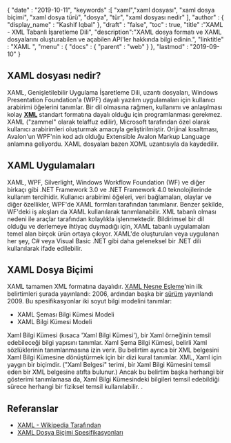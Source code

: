 {
  "date" : "2019-10-11",
  "keywords" :[ "xaml","xaml dosyası", "xaml dosya biçimi", "xaml dosya türü", "dosya", "tür", "xaml dosyası nedir" ],
  "author" : {
    "display_name" : "Kashif Iqbal"
},
  "draft" : "false",
  "toc" : true,
  "title" :"XAML - XML Tabanlı İşaretleme Dili",
  "description":"XAML dosya formatı ve XAML dosyalarını oluşturabilen ve açabilen API'ler hakkında bilgi edinin.",
  "linktitle" : "XAML ",
  "menu" : {
    "docs" : {
      "parent" : "web"
}
},
  "lastmod" : "2019-09-10"
}

## XAML dosyası nedir?

XAML, Genişletilebilir Uygulama İşaretleme Dili, uzantı dosyaları, Windows Presentation Foundation'a (WPF) dayalı yazılım uygulamaları için kullanıcı arabirimi öğelerini tanımlar. Bir dil olmasına rağmen, kullanımı ve anlaşılması kolay **[XML](/tr/web/xml/)** standart formatına dayalı olduğu için programlanması gerekmez. XAML ("zammel" olarak telaffuz edilir), Microsoft tarafından özel olarak kullanıcı arabirimleri oluşturmak amacıyla geliştirilmiştir. Orijinal kısaltması, Avalon'un WPF'nin kod adı olduğu Extensible Avalon Markup Language anlamına geliyordu. XAML dosyaları bazen XOML uzantısıyla da kaydedilir.

## XAML Uygulamaları

XAML, WPF, Silverlight, Windows Workflow Foundation (WF) ve diğer birkaçı gibi .NET Framework 3.0 ve .NET Framework 4.0 teknolojilerinde kullanım tercihidir. Kullanıcı arabirimi öğeleri, veri bağlamaları, olaylar ve diğer özellikler, WPF'de XAML formları tarafından tanımlanır. Benzer şekilde, WF'deki iş akışları da XAML kullanılarak tanımlanabilir. XML tabanlı olması nedeni ile araçlar tarafından kolaylıkla işlenmektedir. Bildirimsel bir dil olduğu ve derlemeye ihtiyaç duymadığı için, XAML tabanlı uygulamaları temel alan birçok ürün ortaya çıkıyor. XAML'de oluşturulan veya uygulanan her şey, C# veya Visual Basic .NET gibi daha geleneksel bir .NET dili kullanılarak ifade edilebilir.

## XAML Dosya Biçimi

XAML tamamen XML formatına dayalıdır. [XAML Nesne Eşleme](https://download.microsoft.com/download/0/A/6/0A6F7755-9AF5-448B-907D-13985ACCF53E/%5BMS-XAML%5D.pdf)'nin ilk belirtimleri şurada yayınlandı: 2006, ardından başka bir [sürüm](http://download.microsoft.com/download/0/A/6/0A6F7755-9AF5-448B-907D-13985ACCF53E/%5BMS-XAML-2009%5D.pdf) yayınlandı 2009. Bu spesifikasyonlar iki soyut bilgi modelini tanımlar:

* XAML Şeması Bilgi Kümesi Modeli
* XAML Bilgi Kümesi Modeli

Xaml Bilgi Kümesi (kısaca 'Xaml Bilgi Kümesi'), bir Xaml örneğinin temsil edebileceği bilgi yapısını tanımlar. Xaml Şema Bilgi Kümesi, belirli Xaml sözlüklerinin tanımlanmasına izin verir. Bu belirtim ayrıca bir XML belgesini Xaml Bilgi Kümesine dönüştürmek için bir dizi kural tanımlar. XML, Xaml için yaygın bir biçimdir. ("Xaml Belgesi" terimi, bir Xaml Bilgi Kümesini temsil eden bir XML belgesine atıfta bulunur.) Ancak bu belirtim başka herhangi bir gösterimi tanımlamasa da, Xaml Bilgi Kümesindeki bilgileri temsil edebildiği sürece herhangi bir fiziksel temsil kullanılabilir. .

## Referanslar

* [XAML - Wikipedia Tarafından](https://en.wikipedia.org/wiki/Extensible_Application_Markup_Language)
* [XAML Dosya Biçimi Spesifikasyonları](http://download.microsoft.com/download/0/A/6/0A6F7755-9AF5-448B-907D-13985ACCF53E/%5BMS-XAML-2009%5D.pdf)

